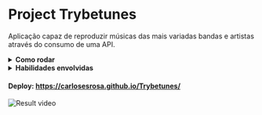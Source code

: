 # Project Trybetunes

Aplicação capaz de reproduzir músicas das mais variadas bandas e artistas através do consumo de uma API.

<details>
  <summary>
    <strong>Como rodar</strong>
  </summary><br>

  1. Clone o repositório

  - Use o comando: `git clone git@github.com:CarlosESRosa/Trybetunes.git`.

  2. Dependências

  - Na raiz do projeto rode o comando: `npm install`

  3. Start

  - Para iniciar a aplicação rode o comando: `npm start`

</details>

<details>
  <summary>
    <strong>Habilidades envolvidas</strong>
  </summary>
  
  - React
  - React router
  - Bootstrap
  - API
  - Web Storage
  - HTML, CSS and JavaScript.
</details>

#### Deploy: https://carlosesrosa.github.io/Trybetunes/
![Result video](./src/Trybetunes-video.gif)
